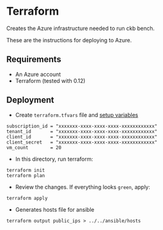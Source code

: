 # Terraform

Creates the Azure infrastructure needed to run ckb bench.

These are the instructions for deploying to Azure.

## Requirements

- An Azure account
- Terraform (tested with 0.12)

## Deployment

- Create `terraform.tfvars` file and [setup variables](https://docs.microsoft.com/en-us/azure/virtual-machines/linux/terraform-install-configure#set-up-terraform-access-to-azure)

```
subscription_id = "xxxxxxx-xxxx-xxxx-xxxx-xxxxxxxxxxxx"
tenant_id       = "xxxxxxx-xxxx-xxxx-xxxx-xxxxxxxxxxxx"
client_id       = "xxxxxxx-xxxx-xxxx-xxxx-xxxxxxxxxxxx"
client_secret   = "xxxxxxx-xxxx-xxxx-xxxx-xxxxxxxxxxxx"
vm_count        = 20
```

- In this directory, run terraform:

```
terraform init
terraform plan
```

- Review the changes. If everything looks `green`, apply:

```
terraform apply
```

- Generates hosts file for ansible

```
terraform output public_ips > ../../ansible/hosts
```
